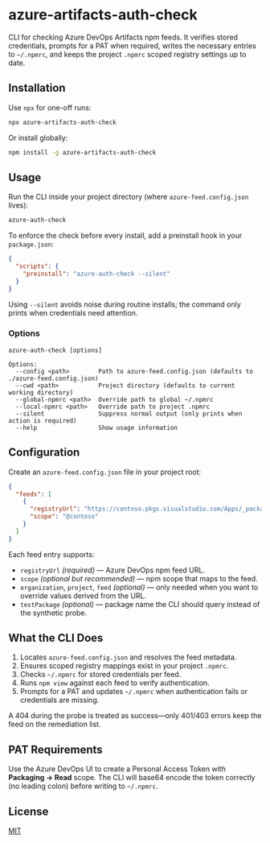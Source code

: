 # azure-artifacts-auth-check

CLI for checking Azure DevOps Artifacts npm feeds. It verifies stored credentials, prompts for a PAT when required, writes the necessary entries to `~/.npmrc`, and keeps the project `.npmrc` scoped registry settings up to date.

## Installation

Use `npx` for one-off runs:

```bash
npx azure-artifacts-auth-check
```

Or install globally:

```bash
npm install -g azure-artifacts-auth-check
```

## Usage

Run the CLI inside your project directory (where `azure-feed.config.json` lives):

```bash
azure-auth-check
```

To enforce the check before every install, add a preinstall hook in your `package.json`:

```json
{
  "scripts": {
    "preinstall": "azure-auth-check --silent"
  }
}
```

Using `--silent` avoids noise during routine installs; the command only prints when credentials need attention.

### Options

```
azure-auth-check [options]

Options:
  --config <path>        Path to azure-feed.config.json (defaults to ./azure-feed.config.json)
  --cwd <path>           Project directory (defaults to current working directory)
  --global-npmrc <path>  Override path to global ~/.npmrc
  --local-npmrc <path>   Override path to project .npmrc
  --silent               Suppress normal output (only prints when action is required)
  --help                 Show usage information
```

## Configuration

Create an `azure-feed.config.json` file in your project root:

```json
{
  "feeds": [
    {
      "registryUrl": "https://contoso.pkgs.visualstudio.com/Apps/_packaging/Widgets/npm/registry/",
      "scope": "@contoso"
    }
  ]
}
```

Each feed entry supports:

- `registryUrl` *(required)* — Azure DevOps npm feed URL.
- `scope` *(optional but recommended)* — npm scope that maps to the feed.
- `organization`, `project`, `feed` *(optional)* — only needed when you want to override values derived from the URL.
- `testPackage` *(optional)* — package name the CLI should query instead of the synthetic probe.

## What the CLI Does

1. Locates `azure-feed.config.json` and resolves the feed metadata.
2. Ensures scoped registry mappings exist in your project `.npmrc`.
3. Checks `~/.npmrc` for stored credentials per feed.
4. Runs `npm view` against each feed to verify authentication.
5. Prompts for a PAT and updates `~/.npmrc` when authentication fails or credentials are missing.

A 404 during the probe is treated as success—only 401/403 errors keep the feed on the remediation list.

## PAT Requirements

Use the Azure DevOps UI to create a Personal Access Token with **Packaging → Read** scope. The CLI will base64 encode the token correctly (no leading colon) before writing to `~/.npmrc`.

## License

[MIT](./LICENSE)
